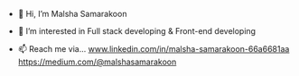 - 👋 Hi, I’m Malsha Samarakoon
- 👀 I’m interested in Full stack developing & Front-end developing

- 📫 Reach me via...
             www.linkedin.com/in/malsha-samarakoon-66a6681aa
             https://medium.com/@malshasamarakoon
<!---
MalshaSamarakoon/MalshaSamarakoon is a ✨ special ✨ repository because its `README.md` (this file) appears on your GitHub profile.
You can click the Preview link to take a look at your changes.
--->
